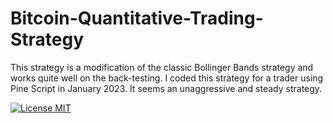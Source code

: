 # Bitcoin-Quantitative-Trading-Strategy
This strategy is a modification of the classic Bollinger Bands strategy and works quite well on the back-testing. I coded this strategy for a trader using Pine Script in January 2023. It seems an unaggressive and steady strategy.

[![License MIT](https://img.shields.io/badge/license-Morzilla-blue.svg)](LICENSE)
